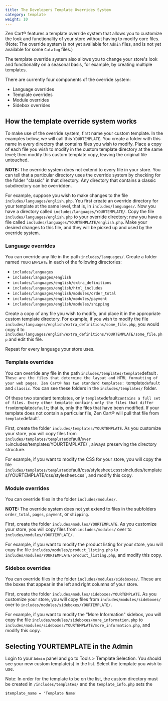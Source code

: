 ```yaml
---
title: The Developers Template Overrides System 
category: template 
weight: 10
---
```


Zen Cart® features a template override system that allows you to customize the look and functionality of your store without having to modify core files. (Note: The override system is not yet available for `Admin` files, and is not yet available for some `Catalog` files.)

The template override system also allows you to change your store's look and functionality on a seasonal basis, for example, by creating multiple templates.

There are currently four components of the override system:

*   Language overrides
*   Template overrides
*   Module overrides
*   Sidebox overrides

## How the template override system works

To make use of the override system, first name your custom template. In the examples below, we will call this `YOURTEMPLATE`. You create a folder with this name in every directory that contains files you wish to modify. Place a copy of each file you wish to modify in the custom template directory at the same level; then modify this custom template copy, leaving the original file untouched.


**NOTE:** The override system does not extend to every file in your store. You can tell that a particular directory uses the override system by checking for the folder "classic" in that directory. Any directory that contains a classic subdirectory can be overridden.


For example, suppose you wish to make changes to the file `includes/languages/english.php`. You first create an override directory for your template at the same level, that is, in `includes/languages/`. Now you have a directory called `includes/languages/YOURTEMPLATE/`. Copy the file `includes/languages/english.php` to your override directory; now you have a file called `includes/languages/YOURTEMPLATE/english.php`. Make your desired changes to this file, and they will be picked up and used by the override system.

### Language overrides

You can override any file in the path `includes/languages/`. Create a folder named `YOURTEMPLATE` in each of the following directories:

*   `includes/languages`
*   `includes/languages/english`
*   `includes/languages/english/extra_definitions`
*   `includes/languages/english/html_includes`
*   `includes/languages/english/modules/order_total`
*   `includes/languages/english/modules/payment`
*   `includes/languages/english/modules/shipping`

Create a copy of any file you wish to modify, and place it in the appropriate custom template directory. For example, if you wish to modify the file `includes/languages/english/extra_definitions/some_file.php`, you would copy it to `includes/languages/english/extra_definitions/YOURTEMPLATE/some_file.php` and edit this file.

Repeat for every language your store uses.

### Template overrides

You can override any file in the path `includes/templates/template`default`. These are the files that determine the layout and HTML formatting of your web pages. Zen Cart® has two standard templates: `template`default` and `classic`. You can see these folders in the `includes/templates/` folder.

Of these two standard templates, only `template`default` contains a full set of files. Every other template contains only the files that differ from `template`default`; that is, only the files that have been modified. If your template does not contain a particular file, Zen Cart® will pull that file from `template`default`.

First, create the folder `includes/templates/YOURTEMPLATE`. As you customize your store, you will copy files from `includes/templates/template`default/` over to `includes/templates/YOURTEMPLATE/`, always preserving the directory structure.

For example, if you want to modify the CSS for your store, you will copy the file `includes/templates/template`default/css/stylesheet.css` to `includes/templates/YOURTEMPLATE/css/stylesheet.css`, and modify this copy.

### Module overrides

You can override files in the folder `includes/modules/`.

**NOTE:** The override system does not yet extend to files in the subfolders `order_total`, `pages`, `payment`, or `shipping`.


First, create the folder `includes/modules/YOURTEMPLATE`. As you customize your store, you will copy files from `includes/modules/` over to `includes/modules/YOURTEMPLATE/`.

For example, if you want to modify the product listing for your store, you will copy the file `includes/modules/product_listing.php` to `includes/modules/YOURTEMPLATE/product_listing.php`, and modify this copy.

### Sidebox overrides

You can override files in the folder `includes/modules/sideboxes/`. These are the boxes that appear in the left and right columns of your store.

First, create the folder `includes/modules/sideboxes/YOURTEMPLATE`. As you customize your store, you will copy files from `includes/modules/sideboxes/` over to `includes/modules/sideboxes/YOURTEMPLATE/`.

For example, if you want to modify the "More Information" sidebox, you will copy the file `includes/modules/sideboxes/more_information.php` to `includes/modules/sideboxes/YOURTEMPLATE/more_information.php`, and modify this copy.

## Selecting YOURTEMPLATE in the Admin

Login to your `Admin` panel and go to Tools > Template Selection.  You should see your new custom template(s) in the list. Select the template you wish to use.

Note: In order for the template to be on the list, the custom directory must be created in `/includes/templates/` and the `template_info.php` sets the

`$template_name = 'Template Name'`
